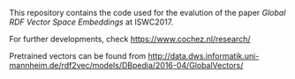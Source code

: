 This repository contains the code used for the evalution of the paper *Global RDF Vector Space Embeddings* at ISWC2017.

For further developments, check https://www.cochez.nl/research/

Pretrained vectors can be found from http://data.dws.informatik.uni-mannheim.de/rdf2vec/models/DBpedia/2016-04/GlobalVectors/
